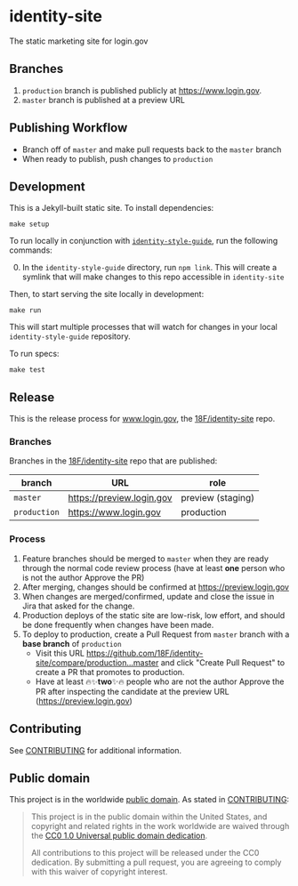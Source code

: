 # identity-site

The static marketing site for login.gov

## Branches

1. `production` branch is published publicly at https://www.login.gov.
2. `master` branch is published at a preview URL

## Publishing Workflow

- Branch off of `master` and make pull requests back to the `master` branch
- When ready to publish, push changes to `production`

## Development

This is a Jekyll-built static site. To install dependencies:

```
make setup
```

To run locally in conjunction with [`identity-style-guide`](https://github.com/18F/identity-style-guide/), run the following commands:

0. In the `identity-style-guide` directory, run `npm link`. This will create a symlink that will make changes to this repo accessible in `identity-site`

Then, to start serving the site locally in development:

```
make run
```

This will start multiple processes that will watch for changes in your local `identity-style-guide` repository.

To run specs:

```
make test
```

## Release

This is the release process for www.login.gov, the [18F/identity-site](https://github.com/18F/identity-site) repo.

### Branches

Branches in the [18F/identity-site](https://github.com/18F/identity-site) repo that are published:

| branch | URL | role |
| ------ | --- | ---- |
| `master` | https://preview.login.gov | preview (staging) |
| `production` | https://www.login.gov | production |

### Process

1. Feature branches should be merged to `master` when they are ready through the normal code review process (have at least **one** person who is not the author Approve the PR)
2. After merging, changes should be confirmed at https://preview.login.gov
3. When changes are merged/confirmed, update and close the issue in Jira that asked for the change.
4. Production deploys of the static site are low-risk, low effort, and should be done frequently when changes have been made.
5. To deploy to production, create a Pull Request from `master` branch with a **base branch** of `production`
    - Visit this URL https://github.com/18F/identity-site/compare/production...master and click "Create Pull Request" to create a PR that promotes to production.
    - Have at least 🔥✨**two**✨🔥  people who are not the author Approve the PR after inspecting the candidate at the preview URL (https://preview.login.gov)

## Contributing

See [CONTRIBUTING](CONTRIBUTING.md) for additional information.

## Public domain

This project is in the worldwide [public domain](LICENSE.md). As stated in [CONTRIBUTING](CONTRIBUTING.md):

> This project is in the public domain within the United States, and copyright and related rights in the work worldwide are waived through the [CC0 1.0 Universal public domain dedication](https://creativecommons.org/publicdomain/zero/1.0/).
>
> All contributions to this project will be released under the CC0 dedication. By submitting a pull request, you are agreeing to comply with this waiver of copyright interest.
